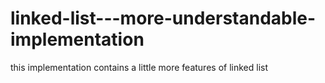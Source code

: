 # linked-list---more-understandable-implementation
this implementation contains a little more features of linked list
